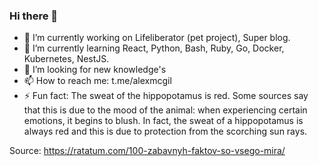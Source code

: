 ### Hi there 👋


- 🔭 I’m currently working on Lifeliberator (pet project), Super blog.
- 🌱 I’m currently learning React, Python, Bash, Ruby, Go, Docker, Kubernetes, NestJS.
- 🤔 I’m looking for new knowledge's
- 📫 How to reach me: t.me/alexmcgil
- ⚡ Fun fact: The sweat of the hippopotamus is red. Some sources say that this is due to the mood of the animal: when experiencing certain emotions, it begins to blush. In fact, the sweat of a hippopotamus is always red and this is due to protection from the scorching sun rays.

Source: https://ratatum.com/100-zabavnyh-faktov-so-vsego-mira/
